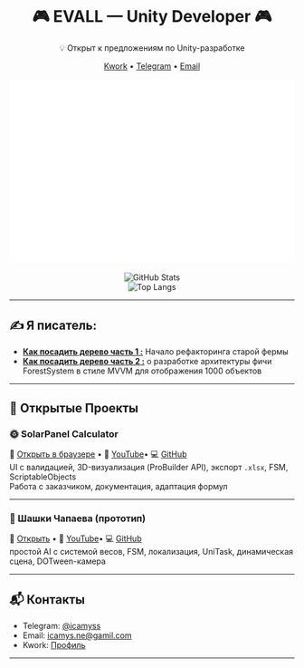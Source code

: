 <h1 align="center">🎮 EVALL — Unity Developer  🎮</h1>

<p align="center">
💡 Открыт к предложениям по Unity-разработке
</p>

<p align="center">
<a href="https://kwork.ru/user/icamys">Kwork</a> • 
<a href="https://t.me/@icamysss">Telegram</a> • 
<a href="mailto:icamys.ne@gmail.com">Email</a>
</p>

<p align="center">
  <img src="https://github.com/icamysss/icamysss/blob/main/metrics.svg" />
</p>


<p align="center">
  <img src="https://github-readme-stats.vercel.app/api?username=icamysss&show_icons=true&theme=tokyonight&hide_border=true" alt="GitHub Stats" />
  <br/>
  <img src="https://github-readme-stats.vercel.app/api/top-langs/?username=icamysss&layout=compact&theme=tokyonight&hide_border=true" alt="Top Langs" />
</p>

---

## ✍️ Я писатель: 
- **[Как посадить дерево часть 1 :](https://telegra.ph/Kak-posadit-derevo-07-22-2)** Начало рефакторинга старой фермы
- **[Как посадить дерево часть 2 :](https://telegra.ph/Kak-posadit-derevo-07-22)** о разработке архитектуры фичи ForestSystem в стиле MVVM для отображения 1000 объектов
---

## 🚀 Открытые Проекты

### 🌞 SolarPanel Calculator  
📎 [Открыть в браузере](https://icamysss.github.io/kwork_SolarPanel/) • 🎥 [YouTube](https://youtu.be/tFnw3s7XKkQ)• 💻 [GitHub](https://github.com/icamysss/kwork_SolarPanel)  
UI с валидацией, 3D-визуализация (ProBuilder API), экспорт `.xlsx`, FSM, ScriptableObjects  
Работа с заказчиком, документация, адаптация формул

---

### 🎲 Шашки Чапаева (прототип)  
📎 [Открыть](https://yandex.ru/games/app/420870) • 🎥 [YouTube](https://youtu.be/JTYQZ9CkFwY)•  💻 [GitHub](https://github.com/icamysss/my_CheckersChapaev)  
простой AI с системой весов, FSM, локализация, UniTask, динамическая сцена, DOTween-камера

---

## 📬 Контакты

- Telegram: [@icamyss](https://t.me/@icamysss)
- Email: [icamys.ne@gamil.com](mailto:icamys.ne@gmail.com)
- Kwork: [Профиль](https://kwork.ru/user/icamys)

---
